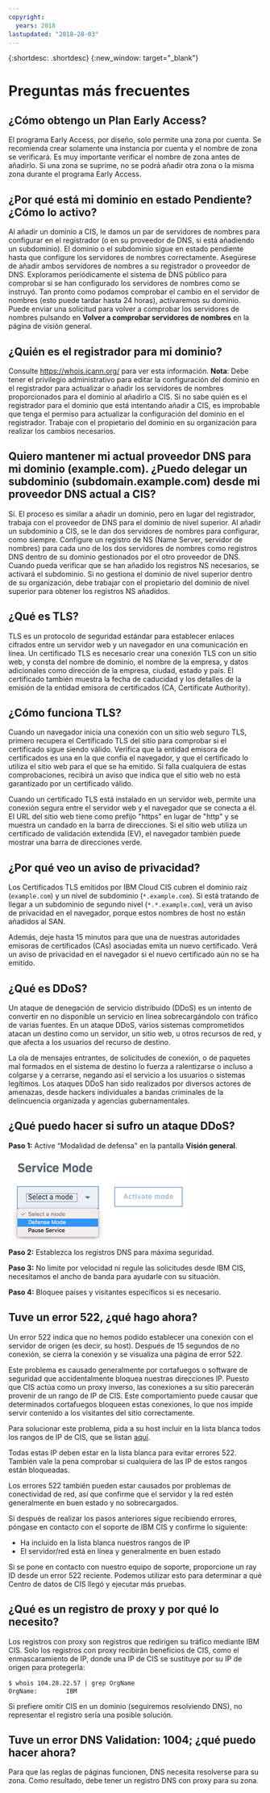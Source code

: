 ```yaml
---
copyright:
  years: 2018
lastupdated: "2018-28-03"
---
```


{:shortdesc: .shortdesc}
{:new_window: target="_blank"}

# Preguntas más frecuentes

## ¿Cómo obtengo un Plan Early Access?
El programa Early Access, por diseño, solo permite una zona por cuenta. Se recomienda crear solamente una instancia por cuenta y el nombre de zona se verificará. Es muy importante verificar el nombre de zona antes de añadirlo. Si una zona se suprime, no se podrá añadir otra zona o la misma zona durante el programa Early Access.

## ¿Por qué está mi dominio en estado Pendiente? ¿Cómo lo activo?
Al añadir un dominio a CIS, le damos un par de servidores de nombres para configurar en el registrador (o en su proveedor de DNS, si está añadiendo un subdominio). El dominio o el subdominio sigue en estado pendiente hasta que configure los servidores de nombres correctamente. Asegúrese de añadir ambos servidores de nombres a su registrador o proveedor de DNS. Exploramos periódicamente el sistema de DNS público para comprobar si se han configurado los servidores de nombres como se instruyó. Tan pronto como podamos comprobar el cambio en el servidor de nombres (esto puede tardar hasta 24 horas), activaremos su dominio. Puede enviar una solicitud para volver a comprobar los servidores de nombres pulsando en **Volver a comprobar servidores de nombres** en la página de visión general.

## ¿Quién es el registrador para mi dominio?
Consulte https://whois.icann.org/ para ver esta información. **Nota**: Debe tener el privilegio administrativo para editar la configuración del dominio en el registrador para actualizar o añadir los servidores de nombres proporcionados para el dominio al añadirlo a CIS. Si no sabe quién es el registrador para el dominio que está intentando añadir a CIS, es improbable que tenga el permiso para actualizar la configuración del dominio en el registrador. Trabaje con el propietario del dominio en su organización para realizar los cambios necesarios.

## Quiero mantener mi actual proveedor DNS para mi dominio (example.com). ¿Puedo delegar un subdominio (subdomain.example.com) desde mi proveedor DNS actual a CIS?
Sí. El proceso es similar a añadir un dominio, pero en lugar del registrador, trabaja con el proveedor de DNS para el dominio de nivel superior. Al añadir un subdominio a CIS, se le dan dos servidores de nombres para configurar, como siempre. Configure un registro de NS (Name Server, servidor de nombres) para cada uno de los dos servidores de nombres como registros DNS dentro de su dominio gestionados por el otro proveedor de DNS. Cuando pueda verificar que se han añadido los registros NS necesarios, se activará el subdominio. Si no gestiona el dominio de nivel superior dentro de su organización, debe trabajar con el propietario del dominio de nivel superior para obtener los registros NS añadidos.

## ¿Qué es TLS?
TLS es un protocolo de seguridad estándar para establecer enlaces cifrados entre un servidor web y un navegador en una comunicación en línea. Un certificado TLS es necesario crear una conexión TLS con un sitio web, y consta del nombre de dominio, el nombre de la empresa, y datos adicionales como dirección de la empresa, ciudad, estado y país. El certificado también muestra la fecha de caducidad y los detalles de la emisión de la entidad emisora de certificados (CA, Certificate Authority).

## ¿Cómo funciona TLS?
Cuando un navegador inicia una conexión con un sitio web seguro TLS, primero recupera el Certificado TLS del sitio para comprobar si el certificado sigue siendo válido. Verifica que la entidad emisora de certificados es una en la que confía el navegador, y que el certificado lo utiliza el sitio web para el que se ha emitido. Si falla cualquiera de estas comprobaciones, recibirá un aviso que indica que el sitio web no está garantizado por un certificado válido.

Cuando un certificado TLS está instalado en un servidor web, permite una conexión segura entre el servidor web y el navegador que se conecta a él. El URL del sitio web tiene como prefijo "https" en lugar de "http" y se muestra un candado en la barra de direcciones. Si el sitio web utiliza un certificado de validación extendida (EV), el navegador también puede mostrar una barra de direcciones verde.

## ¿Por qué veo un aviso de privacidad?
Los Certificados TLS emitidos por IBM Cloud CIS cubren el dominio raíz (`example.com`) y un nivel de subdominio (`*.example.com`). Si está tratando de llegar a un subdominio de segundo nivel (`*.*.example.com`), verá un aviso de privacidad en el navegador, porque estos nombres de host no están añadidos al SAN.

Además, deje hasta 15 minutos para que una de nuestras autoridades emisoras de certificados (CAs) asociadas emita un nuevo certificado. Verá un aviso de privacidad en el navegador si el nuevo certificado aún no se ha emitido.

## ¿Qué es DDoS?
Un ataque de denegación de servicio distribuido (DDoS) es un intento de convertir en no disponible un servicio en línea sobrecargándolo con tráfico de varias fuentes. En un ataque DDoS, varios sistemas comprometidos atacan un destino como un servidor, un sitio web, u otros recursos de red, y que afecta a los usuarios del recurso de destino.

La ola de mensajes entrantes, de solicitudes de conexión, o de paquetes mal formados en el sistema de destino lo fuerza a ralentizarse o incluso a colgarse y a cerrarse, negando así el servicio a los usuarios o sistemas legítimos. Los ataques DDoS han sido realizados por diversos actores de amenazas, desde hackers individuales a bandas criminales de la delincuencia organizada y agencias gubernamentales.

## ¿Qué puedo hacer si sufro un ataque DDoS?

**Paso 1:** Active “Modalidad de defensa" en la pantalla **Visión general**. 

![Modalidad de defensa](images/defense-mode.png)

**Paso 2:** Establezca los registros DNS para máxima seguridad.

**Paso 3:** No limite por velocidad ni regule las solicitudes desde IBM CIS, necesitamos el ancho de banda para ayudarle con su situación.

**Paso 4:** Bloquee países y visitantes específicos si es necesario.

## Tuve un error 522, ¿qué hago ahora?

Un error 522 indica que no hemos podido establecer una conexión con el servidor de origen (es decir, su host). Después de 15 segundos de no conexión, se cierra la conexión y se visualiza una página de error 522.

Este problema es causado generalmente por cortafuegos o software de seguridad que accidentalmente bloquea nuestras direcciones IP. Puesto que CIS actúa como un proxy inverso, las conexiones a su sitio parecerán provenir de un rango de IP de CIS. Este comportamiento puede causar que determinados cortafuegos bloqueen estas conexiones, lo que nos impide servir contenido a los visitantes del sitio correctamente.

Para solucionar este problema, pida a su host incluir en la lista blanca todos los rangos de IP de CIS, que se listan [aquí](whitelisted-ips.html).

Todas estas IP deben estar en la lista blanca para evitar errores 522. También vale la pena comprobar si cualquiera de las IP de estos rangos están bloqueadas.

Los errores 522 también pueden estar causados por problemas de conectividad de red, así que confirme que el servidor y la red estén generalmente en buen estado y no sobrecargados.

Si después de realizar los pasos anteriores sigue recibiendo errores, póngase en contacto con el soporte de IBM CIS y confirme lo siguiente:

* Ha incluido en la lista blanca nuestros rangos de IP
* El servidor/red está en línea y generalmente en buen estado

Si se pone en contacto con nuestro equipo de soporte, proporcione un ray ID desde un error 522 reciente. Podemos utilizar esto para determinar a qué Centro de datos de CIS llegó y ejecutar más pruebas.

## ¿Qué es un registro de proxy y por qué lo necesito?

Los registros con proxy son registros que redirigen su tráfico mediante IBM CIS. Solo los registros con proxy recibirán beneficios de CIS, como el enmascaramiento de IP, donde una IP de CIS se sustituye por su IP de origen para protegerla:

```
$ whois 104.28.22.57 | grep OrgName
OrgName:        IBM
```

Si prefiere omitir CIS en un dominio (seguiremos resolviendo DNS), no representar el registro sería una posible solución.

## Tuve un error DNS Validation: 1004; ¿qué puedo hacer ahora?

Para que las reglas de páginas funcionen, DNS necesita resolverse para su zona. Como resultado, debe tener un registro DNS con proxy para su zona. 
